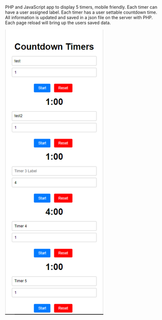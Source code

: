 PHP and JavaScript app to display 5 timers, mobile friendly.
Each timer can have a user assigned label.
Each timer has a user settable countdown time.
All information is updated and saved in a json file on the server with PHP.
Each page reload will bring up the users saved data.

![Screenshot](5Timers.png)